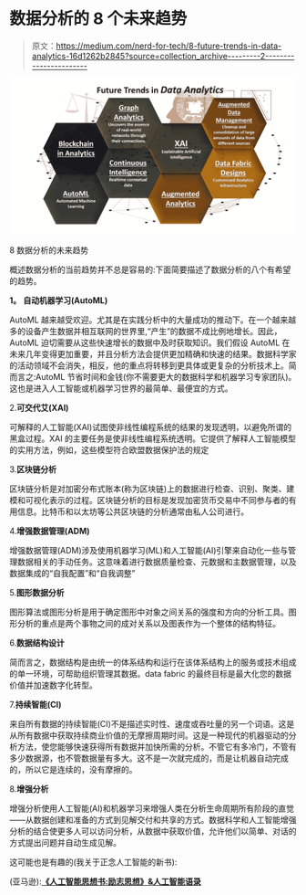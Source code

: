 # 数据分析的 8 个未来趋势

> 原文：<https://medium.com/nerd-for-tech/8-future-trends-in-data-analytics-16d1262b2845?source=collection_archive---------2----------------------->

![](img/99451df2d805743e4d9461fd3c9be846.png)

8 数据分析的未来趋势

概述数据分析的当前趋势并不总是容易的:下面简要描述了数据分析的八个有希望的趋势。

**1。** **自动机器学习(AutoML)**

AutoML 越来越受欢迎。尤其是在实践分析中的大量成功的推动下。在一个越来越多的设备产生数据并相互联网的世界里,“产生”的数据不成比例地增长。因此，AutoML 迫切需要从这些快速增长的数据中及时获取知识。我们假设 AutoML 在未来几年变得更加重要，并且分析方法会提供更加精确和快速的结果。数据科学家的活动领域不会消失，相反，他的重点将转移到更具体或更复杂的分析技术上。简而言之:AutoML 节省时间和金钱(你不需要更大的数据科学和机器学习专家团队)。这也是进入人工智能或机器学习世界的最简单、最便宜的方式。

2.**可交代艾(XAI)**

可解释的人工智能(XAI)试图使非线性编程系统的结果的发现透明，以避免所谓的黑盒过程。XAI 的主要任务是使非线性编程系统透明。它提供了解释人工智能模型的实用方法，例如，这些模型符合欧盟数据保护法的规定

3.**区块链分析**

区块链分析是对加密分布式账本(称为区块链)上的数据进行检查、识别、聚类、建模和可视化表示的过程。区块链分析的目标是发现加密货币交易中不同参与者的有用信息。比特币和以太坊等公共区块链的分析通常由私人公司进行。

4.**增强数据管理(ADM)**

增强数据管理(ADM)涉及使用机器学习(ML)和人工智能(AI)引擎来自动化一些与管理数据相关的手动任务。这意味着进行数据质量检查、元数据和主数据管理，以及数据集成的“自我配置”和“自我调整”

5.**图形数据分析**

图形算法或图形分析是用于确定图形中对象之间关系的强度和方向的分析工具。图形分析的重点是两个事物之间的成对关系以及图表作为一个整体的结构特征。

6.**数据结构设计**

简而言之，数据结构是由统一的体系结构和运行在该体系结构上的服务或技术组成的单一环境，可帮助组织管理其数据。data fabric 的最终目标是最大化您的数据价值并加速数字化转型。

7.**持续智能(CI)**

来自所有数据的持续智能(CI)不是描述实时性、速度或吞吐量的另一个词语。这是从所有数据中获取持续商业价值的无摩擦周期时间。这是一种现代的机器驱动的分析方法，使您能够快速获得所有数据并加快所需的分析。不管它有多冷门，不管有多少数据源，也不管数据量有多大。这不是一次就完成的，而是让机器自动完成的，所以它是连续的，没有摩擦的。

8.**增强分析**

增强分析使用人工智能(AI)和机器学习来增强人类在分析生命周期所有阶段的直觉——从数据创建和准备的方式到见解交付和共享的方式。数据科学和人工智能增强分析的结合使更多人可以访问分析，从数据中获取价值，允许他们以简单、对话的方式提出问题并自动生成见解。

这可能也是有趣的(我关于正念人工智能的新书):

(亚马逊):[**《人工智能思想书:励志思想》&人工智能语录**](https://www.amazon.com/dp/B08Z4BWN1X)